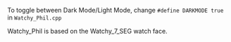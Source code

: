 To toggle between Dark Mode/Light Mode, change `#define DARKMODE true` in `Watchy_Phil.cpp`

Watchy_Phil is based on the Watchy_7_SEG watch face.